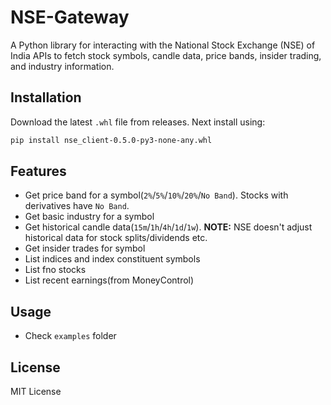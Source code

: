 # NSE-Gateway

A Python library for interacting with the National Stock Exchange (NSE) of India APIs to fetch stock symbols, candle data, price bands, insider trading, and industry information.

## Installation

Download the latest `.whl` file from releases. Next install using:

```bash
pip install nse_client-0.5.0-py3-none-any.whl
```

## Features

- Get price band for a symbol(`2%`/`5%`/`10%`/`20%`/`No Band`). Stocks with derivatives have `No Band`.
- Get basic industry for a symbol
- Get historical candle data(`15m`/`1h`/`4h`/`1d`/`1w`). **NOTE:** NSE doesn't adjust historical data for stock splits/dividends etc.
- Get insider trades for symbol
- List indices and index constituent symbols
- List fno stocks
- List recent earnings(from MoneyControl)

## Usage

- Check `examples` folder

## License

MIT License

